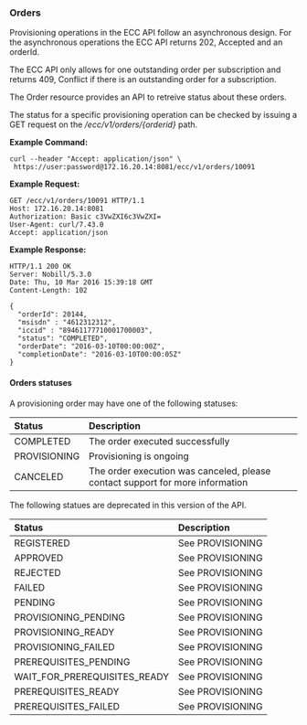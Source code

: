 ### Orders

Provisioning operations in the ECC API follow an asynchronous design. For the asynchronous operations the ECC API returns 202, Accepted and an orderId.

The ECC API only allows for one outstanding order per subscription and returns 409, Conflict if there is an outstanding order for a subscription.

The Order resource provides an API to retreive status about these orders.

The status for a specific provisioning operation can be checked by issuing a GET request on the _/ecc/v1/orders/{orderid}_ path.

**Example Command:**

```
curl --header "Accept: application/json" \
 https://user:password@172.16.20.14:8081/ecc/v1/orders/10091
```

**Example Request:**

```
GET /ecc/v1/orders/10091 HTTP/1.1
Host: 172.16.20.14:8081
Authorization: Basic c3VwZXI6c3VwZXI=
User-Agent: curl/7.43.0
Accept: application/json
```

**Example Response:**

```
HTTP/1.1 200 OK
Server: Nobill/5.3.0
Date: Thu, 10 Mar 2016 15:39:18 GMT
Content-Length: 102

{
  "orderId": 20144,
  "msisdn" : "4612312312",
  "iccid" : "89461177710001700003",
  "status": "COMPLETED",
  "orderDate": "2016-03-10T00:00:00Z",
  "completionDate": "2016-03-10T00:00:05Z"
}
```

#### Orders statuses

A provisioning order may have one of the following statuses:

| Status | Description |
| :--- | :--- |
| COMPLETED | The order executed successfully |
| PROVISIONING | Provisioning is ongoing |
| CANCELED | The order execution was canceled, please contact support for more information |

The following statues are deprecated in this version of the API.

| Status | Description |
| :--- | :--- |
| REGISTERED | See PROVISIONING |
| APPROVED | See PROVISIONING |
| REJECTED | See PROVISIONING |
| FAILED | See PROVISIONING |
| PENDING | See PROVISIONING |
| PROVISIONING\_PENDING | See PROVISIONING |
| PROVISIONING\_READY | See PROVISIONING |
| PROVISIONING\_FAILED | See PROVISIONING |
| PREREQUISITES\_PENDING | See PROVISIONING |
| WAIT\_FOR\_PREREQUISITES\_READY | See PROVISIONING |
| PREREQUISITES\_READY | See PROVISIONING |
| PREREQUISITES\_FAILED | See PROVISIONING |



